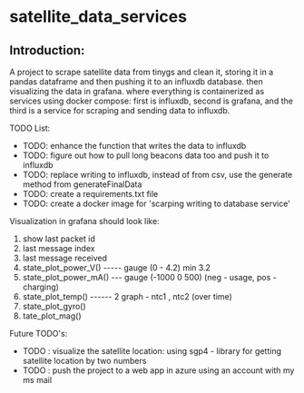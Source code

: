 # satellite_data_services

## Introduction:

A project to scrape satellite data from tinygs and clean it, storing it in a pandas dataframe and then pushing it to an influxdb database. then visualizing the data in grafana.
where everything is containerized as services using docker compose: first is influxdb, second is grafana, and the third is a service for scraping and sending data to influxdb.

TODO List:

- TODO: enhance the function that writes the data to influxdb
- TODO: figure out how to pull long beacons data too and push it to influxdb
- TODO: replace writing to influxdb, instead of from csv, use the generate method from generateFinalData
- TODO: create a requirements.txt file
- TODO: create a docker image for 'scarping writing to database service'

Visualization in grafana should look like:

1. show last packet id
2. last message index
3. last message received
4. state_plot_power_V() ----- gauge (0 - 4.2) min 3.2
5. state_plot_power_mA() --- gauge (-1000 0 500) (neg - usage, pos - charging)
6. state_plot_temp() ------ 2 graph - ntc1 , ntc2 (over time)
7. state_plot_gyro()
8. tate_plot_mag()

Future TODO's:

- TODO : visualize the satellite location: using sgp4 - library for getting satellite location by two numbers
- TODO : push the project to a web app in azure using an account with my ms mail

